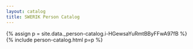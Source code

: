 ```yaml
---
layout: catalog
title: SWERIK Person Catalog
---
```

{% assign p = site.data._person-catalog.i-HGewsaYuRmtBByFFwA97fB %}
{% include person-catalog.html p=p %}

